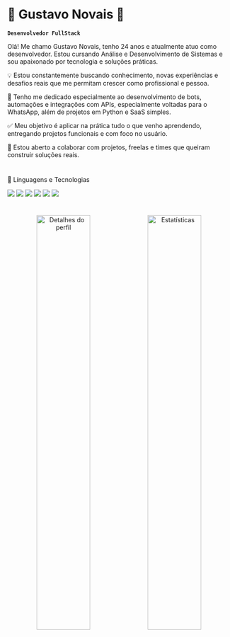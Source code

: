 # 💢 Gustavo Novais 💢

**`Desenvolvedor FullStack`**

Olá! Me chamo Gustavo Novais, tenho 24 anos e atualmente atuo como desenvolvedor. Estou cursando Análise e Desenvolvimento de Sistemas e sou apaixonado por tecnologia e soluções práticas.

💡 Estou constantemente buscando conhecimento, novas experiências e desafios reais que me permitam crescer como profissional e pessoa.

🚀 Tenho me dedicado especialmente ao desenvolvimento de bots, automações e integrações com APIs, especialmente voltadas para o WhatsApp, além de projetos em Python e SaaS simples.

✅ Meu objetivo é aplicar na prática tudo o que venho aprendendo, entregando projetos funcionais e com foco no usuário.

🤝 Estou aberto a colaborar com projetos, freelas e times que queiram construir soluções reais.
#
🧰 Línguagens e Tecnologias
<p> <img src="https://img.shields.io/badge/Python-3776AB?style=for-the-badge&logo=python&logoColor=white"/> <img src="https://img.shields.io/badge/C++-00599C?style=for-the-badge&logo=c%2b%2b&logoColor=white"/> <img src="https://img.shields.io/badge/JavaScript-F7DF1E?style=for-the-badge&logo=javascript&logoColor=black"/> <img src="https://img.shields.io/badge/PHP-777BB4?style=for-the-badge&logo=php&logoColor=white"/> <img src="https://img.shields.io/badge/HTML5-E34F26?style=for-the-badge&logo=html5&logoColor=white"/> <img src="https://img.shields.io/badge/CSS3-1572B6?style=for-the-badge&logo=css3&logoColor=white"/> </p>

#
<p align="center">
  <img src="http://github-profile-summary-cards.vercel.app/api/cards/profile-details?username=Gustavonovaiis&theme=algolia" alt="Detalhes do perfil" width="49%">
  <img src="http://github-profile-summary-cards.vercel.app/api/cards/stats?username=Gustavonovaiis&theme=algolia" alt="Estatísticas" width="49%">
</p>


